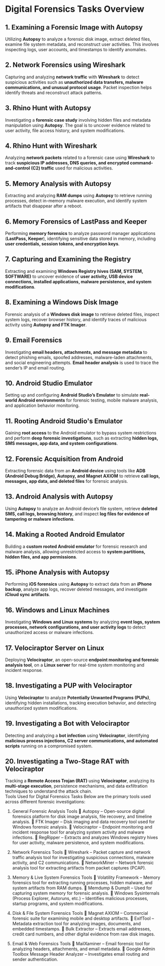 # **Digital Forensics Tasks Overview**  

## **1. Examining a Forensic Image with Autopsy**  
Utilizing **Autopsy** to analyze a forensic disk image, extract deleted files, examine file system metadata, and reconstruct user activities. This involves inspecting logs, user accounts, and timestamps to identify anomalies.  

## **2. Network Forensics using Wireshark**  
Capturing and analyzing **network traffic** with **Wireshark** to detect suspicious activities such as **unauthorized data transfers, malware communications, and unusual protocol usage**. Packet inspection helps identify threats and reconstruct attack patterns.  

## **3. Rhino Hunt with Autopsy**  
Investigating a **forensic case study** involving hidden files and metadata manipulation using **Autopsy**. The goal is to uncover evidence related to user activity, file access history, and system modifications.  

## **4. Rhino Hunt with Wireshark**  
Analyzing **network packets** related to a forensic case using **Wireshark** to track **suspicious IP addresses, DNS queries, and encrypted command-and-control (C2) traffic** used for malicious activities.  

## **5. Memory Analysis with Autopsy**  
Extracting and analyzing **RAM dumps** using **Autopsy** to retrieve running processes, detect in-memory malware execution, and identify system artifacts that disappear after a reboot.  

## **6. Memory Forensics of LastPass and Keeper**  
Performing **memory forensics** to analyze password manager applications (**LastPass, Keeper**), identifying sensitive data stored in memory, including **user credentials, session tokens, and encryption keys**.  

## **7. Capturing and Examining the Registry**  
Extracting and examining **Windows Registry hives (SAM, SYSTEM, SOFTWARE)** to uncover evidence of **user activity, USB device connections, installed applications, malware persistence, and system modifications**.  

## **8. Examining a Windows Disk Image**  
Forensic analysis of a **Windows disk image** to retrieve deleted files, inspect system logs, recover browser history, and identify traces of malicious activity using **Autopsy and FTK Imager**.  

## **9. Email Forensics**  
Investigating **email headers, attachments, and message metadata** to detect phishing emails, spoofed addresses, malware-laden attachments, and social engineering attempts. **Email header analysis** is used to trace the sender’s IP and email routing.  

## **10. Android Studio Emulator**  
Setting up and configuring **Android Studio’s Emulator** to simulate **real-world Android environments** for forensic testing, mobile malware analysis, and application behavior monitoring.  

## **11. Rooting Android Studio's Emulator**  
Gaining **root access** to the Android emulator to bypass system restrictions and perform **deep forensic investigations**, such as extracting **hidden logs, SMS messages, app data, and system configurations**.  

## **12. Forensic Acquisition from Android**  
Extracting forensic data from an **Android device** using tools like **ADB (Android Debug Bridge), Autopsy, and Magnet AXIOM** to retrieve **call logs, messages, app data, and deleted files** for forensic analysis.  

## **13. Android Analysis with Autopsy**  
Using **Autopsy** to analyze an Android device’s file system, retrieve **deleted SMS, call logs, browsing history**, and inspect **log files for evidence of tampering or malware infections**.  

## **14. Making a Rooted Android Emulator**  
Building a **custom rooted Android emulator** for forensic research and malware analysis, allowing unrestricted access to **system partitions, hidden files, and app permissions**.  

## **15. iPhone Analysis with Autopsy**  
Performing **iOS forensics** using **Autopsy** to extract data from an **iPhone backup**, analyze app logs, recover deleted messages, and investigate **iCloud sync artifacts**.  

## **16. Windows and Linux Machines**  
Investigating **Windows and Linux systems** by analyzing **event logs, system processes, network configurations, and user activity logs** to detect unauthorized access or malware infections.  

## **17. Velociraptor Server on Linux**  
Deploying **Velociraptor**, an open-source **endpoint monitoring and forensic analysis tool**, on a **Linux server** for real-time system monitoring and incident response.  

## **18. Investigating a PUP with Velociraptor**  
Using **Velociraptor** to analyze **Potentially Unwanted Programs (PUPs)**, identifying hidden installations, tracking execution behavior, and detecting unauthorized system modifications.  

## **19. Investigating a Bot with Velociraptor**  
Detecting and analyzing a **bot infection** using **Velociraptor**, identifying **malicious process injections, C2 server communications, and automated scripts** running on a compromised system.  

## **20. Investigating a Two-Stage RAT with Velociraptor**  
Tracking a **Remote Access Trojan (RAT)** using **Velociraptor**, analyzing its **multi-stage execution**, persistence mechanisms, and data exfiltration techniques to understand the attack chain.  
Tools Used for Digital Forensics Tasks
Below are the primary tools used across different forensic investigations:

1. General Forensic Analysis Tools
🔹 Autopsy – Open-source digital forensics platform for disk image analysis, file recovery, and timeline analysis.
🔹 FTK Imager – Disk imaging and data recovery tool used for Windows forensic analysis.
🔹 Velociraptor – Endpoint monitoring and incident response tool for analyzing system activity and malware infections.
🔹 RegRipper – Extracts and analyzes Windows registry hives for user activity, malware persistence, and system modifications.

2. Network Forensics Tools
🔹 Wireshark – Packet capture and network traffic analysis tool for investigating suspicious connections, malware activity, and C2 communications.
🔹 NetworkMiner – Network forensic analysis tool for extracting artifacts from packet captures (PCAP).

3. Memory & Live System Forensics Tools
🔹 Volatility Framework – Memory forensics tool for extracting running processes, hidden malware, and system artifacts from RAM dumps.
🔹 Memdump & DumpIt – Used for capturing system memory for forensic analysis.
🔹 Windows Sysinternals (Process Explorer, Autoruns, etc.) – Identifies malicious processes, startup programs, and system modifications.

4. Disk & File System Forensics Tools
🔹 Magnet AXIOM – Commercial forensic suite for examining mobile and desktop artifacts.
🔹 ExifTool – Metadata extraction tool for analyzing images, documents, and embedded timestamps.
🔹 Bulk Extractor – Extracts email addresses, credit card numbers, and other digital evidence from raw disk images.

5. Email & Web Forensics Tools
🔹 MailXaminer – Email forensic tool for analyzing headers, attachments, and email metadata.
🔹 Google Admin Toolbox Message Header Analyzer – Investigates email routing and sender authentication.




